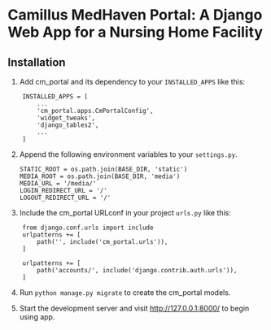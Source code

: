 ﻿# Camillus MedHaven Portal: A Django Web App for a Nursing Home Facility

## Installation
1. Add cm_portal and its dependency to your `INSTALLED_APPS` like this:
~~~~
    INSTALLED_APPS = [    
        ...
        'cm_portal.apps.CmPortalConfig',
        'widget_tweaks',
        'django_tables2',
        ...
    ] 
~~~~

2. Append the following environment variables to your `settings.py`.
    ~~~~
    STATIC_ROOT = os.path.join(BASE_DIR, 'static')
    MEDIA_ROOT = os.path.join(BASE_DIR, 'media')
    MEDIA_URL = '/media/'
    LOGIN_REDIRECT_URL = '/'
    LOGOUT_REDIRECT_URL = '/'
    ~~~~

3. Include the cm_portal URLconf in your project `urls.py` like this:
~~~~
    from django.conf.urls import include
    urlpatterns += [
        path('', include('cm_portal.urls')),
    ]

    urlpatterns += [
        path('accounts/', include('django.contrib.auth.urls')),
    ]
 ~~~~

4. Run `python manage.py migrate` to create the cm_portal models.

5. Start the development server and visit http://127.0.0.1:8000/
   to begin using app.
